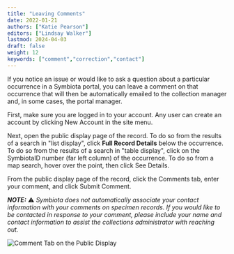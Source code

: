 ```yaml
---
title: "Leaving Comments"
date: 2022-01-21
authors: ["Katie Pearson"]
editors: ["Lindsay Walker"]
lastmod: 2024-04-03
draft: false
weight: 12
keywords: ["comment","correction","contact"]
---
```


If you notice an issue or would like to ask a question about a particular occurrence in a Symbiota portal, you can leave a comment on that occurrence that will then be automatically emailed to the collection manager and, in some cases, the portal manager.

First, make sure you are logged in to your account. Any user can create an account by clicking New Account in the site menu.

Next, open the public display page of the record. To do so from the results of a search in "list display", click **Full Record Details** below the occurrence. To do so from the results of a search in "table display", click on the SymbiotaID number (far left column) of the occurrence. To do so from a map search, hover over the point, then click See Details.

From the public display page of the record, click the Comments tab, enter your comment, and click Submit Comment.

***NOTE:*** ⚠️ *Symbiota does not automatically associate your contact information with your comments on specimen records. If you would like to be contacted in response to your comment, please include your name and contact information to assist the collections administrator with reaching out.*

![Comment Tab on the Public Display](/img/comment.PNG)
